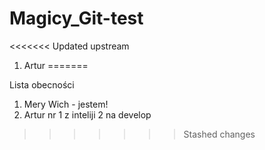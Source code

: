 # Magicy_Git-test
<<<<<<< Updated upstream
1. Artur 
=======

Lista obecności
1. Mery Wich - jestem!
2. Artur nr 1 z inteliji 2 na develop
>>>>>>> Stashed changes
